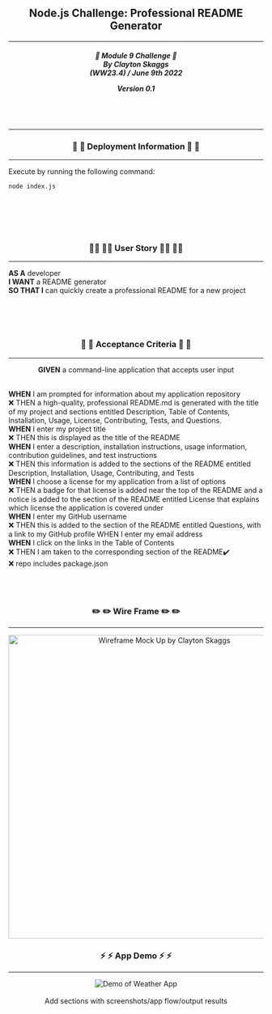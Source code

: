 <h2 align="center">Node.js Challenge: Professional README Generator</h2>

---

<div align="center">

<h5 align="center">

💼 Module 9 Challenge 💼<br>
By Clayton Skaggs<br>
(WW23.4) / June 9th 2022

Version 0.1</h5>
</div>

<br>
<br>

---

<h3 align="center">🚀 🚀 Deployment Information 🚀 🚀</h3>

---

Execute by running the following command:



````
node index.js
````


<br>
<br>
<br>
<br>

<h3 align="center">🧙‍♂️ 🧙‍♂️ User Story 🧙‍♂️ 🧙‍♂️</h3>

----

<p><b>AS A</b> developer<br>
<b>I WANT</b> a README generator<br>
<b>SO THAT I</b> can quickly create a professional README for a new project</p>

<br>
<br>
<br>

<h3 align="center">🌟 🌟 Acceptance Criteria 🌟 🌟</h3>

---
<p align="center"> <b>GIVEN</b> a command-line application that accepts user input<br><br></p>
<p align="left"><b>WHEN</b> I am prompted for information about my application repository<br>
❌ THEN a high-quality, professional README.md is generated with the title of my project and sections entitled Description, Table of Contents, Installation, Usage, License, Contributing, Tests, and Questions.<br>
<b>WHEN</b> I enter my project title<br>
❌ THEN this is displayed as the title of the README<br>
<b>WHEN</b> I enter a description, installation instructions, usage information, contribution guidelines, and test instructions<br>
❌ THEN this information is added to the sections of the README entitled Description, Installation, Usage, Contributing, and Tests<br>
<b>WHEN</b> I choose a license for my application from a list of options<br>
❌ THEN a badge for that license is added near the top of the README and a notice is added to the section of the README entitled License that explains which license the application is covered under<br>
<b>WHEN</b> I enter my GitHub username<br>
❌ THEN this is added to the section of the README entitled Questions, with a link to my GitHub profile
WHEN I enter my email address<br>
<b>WHEN</b> I click on the links in the Table of Contents<br>
❌ THEN I am taken to the corresponding section of the README✔️<br>
❌ repo includes package.json<br>
<br>
<br>
<br>

<h3 align="center">✏️ ✏️ Wire Frame ✏️ ✏️</h3>

---
<p align="center">
  <img src="./assets/devMeta/wx_Wireframe.jpg" alt="Wireframe Mock Up by Clayton Skaggs" width="600")
</p>

<h3 align="center">⚡ ⚡ App Demo ⚡ ⚡</h3>

---
<p align="center">
  <img src="./assets/devMeta/Final_Demo.gif" alt="Demo of Weather App")
</p>
<br>
<br>
 Add sections with screenshots/app flow/output results<br>
 <br>
<br>
<br>
<br>
<br>

<br>
<br>
